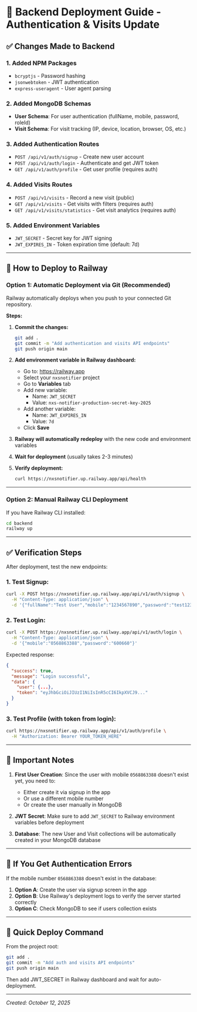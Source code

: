 # 🚀 Backend Deployment Guide - Authentication & Visits Update

## ✅ Changes Made to Backend

### 1. **Added NPM Packages**
- `bcryptjs` - Password hashing
- `jsonwebtoken` - JWT authentication
- `express-useragent` - User agent parsing

### 2. **Added MongoDB Schemas**
- **User Schema**: For user authentication (fullName, mobile, password, roleId)
- **Visit Schema**: For visit tracking (IP, device, location, browser, OS, etc.)

### 3. **Added Authentication Routes**
- `POST /api/v1/auth/signup` - Create new user account
- `POST /api/v1/auth/login` - Authenticate and get JWT token
- `GET /api/v1/auth/profile` - Get user profile (requires auth)

### 4. **Added Visits Routes**
- `POST /api/v1/visits` - Record a new visit (public)
- `GET /api/v1/visits` - Get visits with filters (requires auth)
- `GET /api/v1/visits/statistics` - Get visit analytics (requires auth)

### 5. **Added Environment Variables**
- `JWT_SECRET` - Secret key for JWT signing
- `JWT_EXPIRES_IN` - Token expiration time (default: 7d)

---

## 🔧 How to Deploy to Railway

### **Option 1: Automatic Deployment via Git (Recommended)**

Railway automatically deploys when you push to your connected Git repository.

**Steps:**
1. **Commit the changes:**
   ```bash
   git add .
   git commit -m "Add authentication and visits API endpoints"
   git push origin main
   ```

2. **Add environment variable in Railway dashboard:**
   - Go to: https://railway.app
   - Select your `nxsnotifier` project
   - Go to **Variables** tab
   - Add new variable:
     - Name: `JWT_SECRET`
     - Value: `nxs-notifier-production-secret-key-2025`
   - Add another variable:
     - Name: `JWT_EXPIRES_IN`
     - Value: `7d`
   - Click **Save**

3. **Railway will automatically redeploy** with the new code and environment variables

4. **Wait for deployment** (usually takes 2-3 minutes)

5. **Verify deployment:**
   ```bash
   curl https://nxsnotifier.up.railway.app/api/health
   ```

---

### **Option 2: Manual Railway CLI Deployment**

If you have Railway CLI installed:

```bash
cd backend
railway up
```

---

## ✅ Verification Steps

After deployment, test the new endpoints:

### 1. **Test Signup:**
```bash
curl -X POST https://nxsnotifier.up.railway.app/api/v1/auth/signup \
  -H "Content-Type: application/json" \
  -d '{"fullName":"Test User","mobile":"1234567890","password":"test123"}'
```

### 2. **Test Login:**
```bash
curl -X POST https://nxsnotifier.up.railway.app/api/v1/auth/login \
  -H "Content-Type: application/json" \
  -d '{"mobile":"0568863388","password":"600660"}'
```

Expected response:
```json
{
  "success": true,
  "message": "Login successful",
  "data": {
    "user": {...},
    "token": "eyJhbGciOiJIUzI1NiIsInR5cCI6IkpXVCJ9..."
  }
}
```

### 3. **Test Profile (with token from login):**
```bash
curl https://nxsnotifier.up.railway.app/api/v1/auth/profile \
  -H "Authorization: Bearer YOUR_TOKEN_HERE"
```

---

## 📝 Important Notes

1. **First User Creation**: Since the user with mobile `0568863388` doesn't exist yet, you need to:
   - Either create it via signup in the app
   - Or use a different mobile number
   - Or create the user manually in MongoDB

2. **JWT Secret**: Make sure to add `JWT_SECRET` to Railway environment variables before deployment

3. **Database**: The new User and Visit collections will be automatically created in your MongoDB database

---

## 🔴 If You Get Authentication Errors

If the mobile number `0568863388` doesn't exist in the database:

1. **Option A**: Create the user via signup screen in the app
2. **Option B**: Use Railway's deployment logs to verify the server started correctly
3. **Option C**: Check MongoDB to see if users collection exists

---

## 🚀 Quick Deploy Command

From the project root:
```bash
git add .
git commit -m "Add auth and visits API endpoints"
git push origin main
```

Then add JWT_SECRET in Railway dashboard and wait for auto-deployment.

---

*Created: October 12, 2025*

